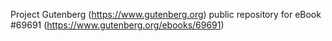 Project Gutenberg (https://www.gutenberg.org) public repository for
eBook #69691 (https://www.gutenberg.org/ebooks/69691)
